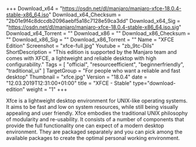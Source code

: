 +++
Download_x64 = "https://osdn.net/dl/manjaro/manjaro-xfce-18.0.4-stable-x86_64.iso"
Download_x64_Checksum = "2b01e9f4c8dccdb2096aebf5a18c7128e59ca3dd"
Download_x64_Sig = "https://osdn.net/dl/manjaro/manjaro-xfce-18.0.4-stable-x86_64.iso.sig"
Download_x64_Torrent = ""
Download_x86 = ""
Download_x86_Checksum = ""
Download_x86_Sig = ""
Download_x86_Torrent = ""
Name = "XFCE Edition"
Screenshot = "xfce-full.jpg"
Youtube = "zb_9tc-DiIs"
ShortDescription = "This edition is supported by the Manjaro team and comes with XFCE, a lightweight and reliable desktop with high configurability."
Tags = [ "official", "resourceefficient", "beginnerfriendly", "traditional_ui" ]
TargetGroup = "For people who want a reliable and fast desktop"
Thumbnail = "xfce.jpg"
Version = "18.0.4"
date = "12.03.2019T12:31:00+01:00"
title = "XFCE - Stable"
type="download-edition"
weight = "1"
+++

Xfce is a lightweight desktop environment for UNIX-like operating systems. It aims to be fast and low on system resources, while still being visually appealing and user friendly. Xfce embodies the traditional UNIX philosophy of modularity and re-usability. It consists of a number of components that provide the full functionality one can expect of a modern desktop environment. They are packaged separately and you can pick among the available packages to create the optimal personal working environment.

